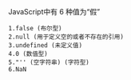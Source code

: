 JavaScript中有 6 种值为“假”
```
1.false (布尔型)
2.null (用于定义空的或者不存在的引用)
3.undefined (未定义值)
4.0 (数值型)
5."'' (空字符串) (字符型)
6.NaN
```
